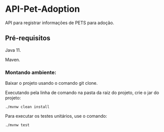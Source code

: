 # API-Pet-Adoption

API para registrar informações de PETS para adoção.


## Pré-requisitos

Java 11.

Maven.

### Montando ambiente:

Baixar o projeto usando o comando git clone.

Executando pela linha de comando na pasta da raiz do projeto, crie o jar do projeto: 
```
./mvnw clean install
```

Para executar os testes unitários, use o comando: 
```
./mvnw test
```
